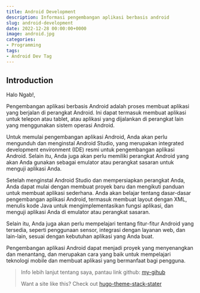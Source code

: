 ```yaml
---
title: Android Development
description: Informasi pengembangan aplikasi berbasis android
slug: android-development
date: 2022-12-28 00:00:00+0000
image: android.jpg
categories:
- Programming
tags:
- Android Dev Tag
---
```


## Introduction

Halo Ngab!,

Pengembangan aplikasi berbasis Android adalah proses membuat aplikasi yang berjalan di perangkat Android. Ini dapat termasuk membuat aplikasi untuk telepon atau tablet, atau aplikasi yang dijalankan di perangkat lain yang menggunakan sistem operasi Android.

Untuk memulai pengembangan aplikasi Android, Anda akan perlu mengunduh dan menginstal Android Studio, yang merupakan integrated development environment (IDE) resmi untuk pengembangan aplikasi Android. Selain itu, Anda juga akan perlu memiliki perangkat Android yang akan Anda gunakan sebagai emulator atau perangkat sasaran untuk menguji aplikasi Anda.

Setelah menginstal Android Studio dan mempersiapkan perangkat Anda, Anda dapat mulai dengan membuat proyek baru dan mengikuti panduan untuk membuat aplikasi sederhana. Anda akan belajar tentang dasar-dasar pengembangan aplikasi Android, termasuk membuat layout dengan XML, menulis kode Java untuk mengimplementasikan fungsi aplikasi, dan menguji aplikasi Anda di emulator atau perangkat sasaran.

Selain itu, Anda juga akan perlu mempelajari tentang fitur-fitur Android yang tersedia, seperti penggunaan sensor, integrasi dengan layanan web, dan lain-lain, sesuai dengan kebutuhan aplikasi yang Anda buat.

Pengembangan aplikasi Android dapat menjadi proyek yang menyenangkan dan menantang, dan merupakan cara yang baik untuk mempelajari teknologi mobile dan membuat aplikasi yang bermanfaat bagi pengguna.

> Info lebih lanjut tentang saya, pantau link github: [my-gihub](https://github.com/A-fauzi)
>
>Want a site like this? Check out [hugo-theme-stack-stater](https://github.com/CaiJimmy/hugo-theme-stack-starter)